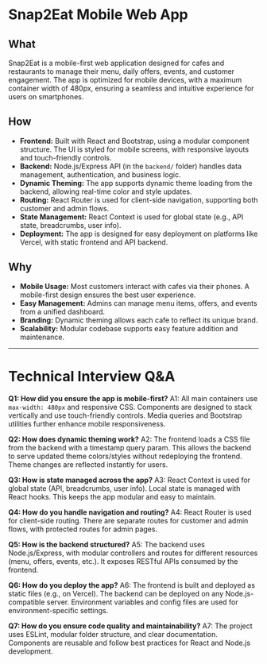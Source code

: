# Snap2Eat Mobile Web App

## What
Snap2Eat is a mobile-first web application designed for cafes and restaurants to manage their menu, daily offers, events, and customer engagement. The app is optimized for mobile devices, with a maximum container width of 480px, ensuring a seamless and intuitive experience for users on smartphones.

## How
- **Frontend:** Built with React and Bootstrap, using a modular component structure. The UI is styled for mobile screens, with responsive layouts and touch-friendly controls.
- **Backend:** Node.js/Express API (in the `backend/` folder) handles data management, authentication, and business logic.
- **Dynamic Theming:** The app supports dynamic theme loading from the backend, allowing real-time color and style updates.
- **Routing:** React Router is used for client-side navigation, supporting both customer and admin flows.
- **State Management:** React Context is used for global state (e.g., API state, breadcrumbs, user info).
- **Deployment:** The app is designed for easy deployment on platforms like Vercel, with static frontend and API backend.

## Why
- **Mobile Usage:** Most customers interact with cafes via their phones. A mobile-first design ensures the best user experience.
- **Easy Management:** Admins can manage menu items, offers, and events from a unified dashboard.
- **Branding:** Dynamic theming allows each cafe to reflect its unique brand.
- **Scalability:** Modular codebase supports easy feature addition and maintenance.

---

# Technical Interview Q&A

**Q1: How did you ensure the app is mobile-first?**
A1: All main containers use `max-width: 480px` and responsive CSS. Components are designed to stack vertically and use touch-friendly controls. Media queries and Bootstrap utilities further enhance mobile responsiveness.

**Q2: How does dynamic theming work?**
A2: The frontend loads a CSS file from the backend with a timestamp query param. This allows the backend to serve updated theme colors/styles without redeploying the frontend. Theme changes are reflected instantly for users.

**Q3: How is state managed across the app?**
A3: React Context is used for global state (API, breadcrumbs, user info). Local state is managed with React hooks. This keeps the app modular and easy to maintain.

**Q4: How do you handle navigation and routing?**
A4: React Router is used for client-side routing. There are separate routes for customer and admin flows, with protected routes for admin pages.

**Q5: How is the backend structured?**
A5: The backend uses Node.js/Express, with modular controllers and routes for different resources (menu, offers, events, etc.). It exposes RESTful APIs consumed by the frontend.

**Q6: How do you deploy the app?**
A6: The frontend is built and deployed as static files (e.g., on Vercel). The backend can be deployed on any Node.js-compatible server. Environment variables and config files are used for environment-specific settings.

**Q7: How do you ensure code quality and maintainability?**
A7: The project uses ESLint, modular folder structure, and clear documentation. Components are reusable and follow best practices for React and Node.js development.
